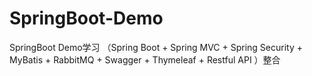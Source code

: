 # SpringBoot-Demo
SpringBoot Demo学习 （Spring Boot + Spring MVC + Spring Security + MyBatis + RabbitMQ + Swagger + Thymeleaf + Restful API ）整合
